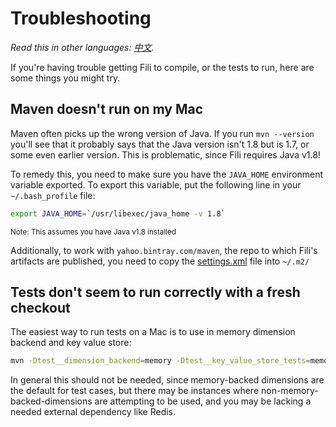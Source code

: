 Troubleshooting
===============

*Read this in other languages: [中文](/translations/zh/docs/contributing/troubleshooting-zh.md).*

If you're having trouble getting Fili to compile, or the tests to run, here are some things you might try.

Maven doesn't run on my Mac
---------------------------

Maven often picks up the wrong version of Java. If you run `mvn --version` you'll see that it probably says that the
Java version isn't 1.8 but is 1.7, or some even earlier version. This is problematic, since Fili requires Java v1.8!

To remedy this, you need to make sure you have the `JAVA_HOME` environment variable exported. To export this variable, 
put the following line in your `~/.bash_profile` file:
 
```bash
export JAVA_HOME=`/usr/libexec/java_home -v 1.8`
```
<sub>Note: This assumes you have Java v1.8 installed</sub>

Additionally, to work with `yahoo.bintray.com/maven`, the repo to which Fili's artifacts are published, you need to copy
the [settings.xml](settings.xml) file into `~/.m2/`

Tests don't seem to run correctly with a fresh checkout
-------------------------------------------------------

The easiest way to run tests on a Mac is to use in memory dimension backend and key value store: 

```bash
mvn -Dtest__dimension_backend=memory -Dtest__key_value_store_tests=memory clean test
```

In general this should not be needed, since memory-backed dimensions are the default for test cases, but there may be
instances where non-memory-backed-dimensions are attempting to be used, and you may be lacking a needed external
dependency like Redis.
